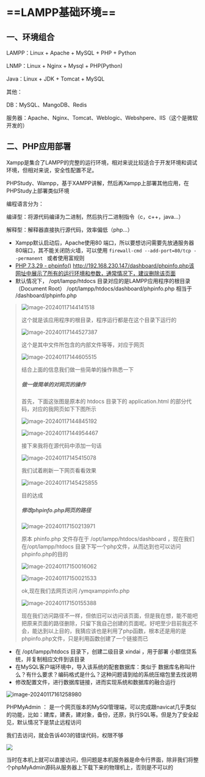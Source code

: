 # ==LAMPP基础环境==

## 一、环境组合

LAMPP：Linux + Apache + MySQL + PHP + Python

LNMP：Linux + Nginx + Mysql + PHP(Python)

Java：Linux + JDK + Tomcat + MySQL

其他：

DB：MySQL、MangoDB、Redis

服务器：Apache、Nginx、Tomcat、Weblogic、Webshpere、IIS（这个是微软开发的）

## 二、PHP应用部署

Xampp是集合了LAMPP的完整的运行环境，相对来说比较适合于开发环境和调试环境，但相对来说，安全性配置不足。

PHPStudy、Wampp，基于XAMPP讲解，然后再Xampp上部署其他应用，在PHPStudy上部署类似环境

编程语言分为：

编译型：将源代码编译为二进制，然后执行二进制指令（c，c++，java...）

解释型：解释器直接执行源代码，效率偏低（php...）



- Xampp默认启动后，Apache使用80 端口，所以要想访问需要先放通服务器80端口，其不能关闭防火墙，可以使用 `firewall-cmd --add-port=80/tcp --permanent
  ` 或者使用富规则
- [PHP 7.3.29 - phpinfo()](http://192.168.230.147/dashboard/phpinfo.php) http://192.168.230.147/dashboard/phpinfo.php该网址中展示了所有的运行环境和参数，通常情况下，建议删除该页面
- 默认情况下， /opt/lampp/htdocs 目录对应的是LAMPP应用程序的根目录（Document Root） /opt/lampp/htdocs/dashboard/phpinfo.php 相当于  /dashboard/phpinfo.php

> ![image-20240117144141518](https://gitee.com/ymq_typroa/typroa/raw/main/image-20240117144141518.png)
>
> 这个就是该应用程序的根目录，程序运行都是在这个目录下运行的
>
> ![image-20240117144527387](https://gitee.com/ymq_typroa/typroa/raw/main/image-20240117144527387.png)
>
> 这个是其中文件所包含的内部文件等等，对应于网页
>
> ![image-20240117144605515](https://gitee.com/ymq_typroa/typroa/raw/main/image-20240117144605515.png)
>
> 结合上面的信息我们做一些简单的操作熟悉一下
>
> ##### 做一做简单的对网页的操作
>
> 首先，下面这张图是原本的 htdocs 目录下的 application.html 的部分代码，对应的我网页如下下图所示
>
> ![image-20240117144845192](https://gitee.com/ymq_typroa/typroa/raw/main/image-20240117144845192.png)
>
> ![image-20240117144954467](https://gitee.com/ymq_typroa/typroa/raw/main/image-20240117144954467.png)
>
> 接下来我将在源代码中添加一句话
>
> ![image-20240117145415078](https://gitee.com/ymq_typroa/typroa/raw/main/image-20240117145415078.png)
>
> 我们试着刷新一下网页看看效果
>
> ![image-20240117145425855](https://gitee.com/ymq_typroa/typroa/raw/main/image-20240117145425855.png)
>
> 目的达成
>
> 
>
> ##### 修改phpinfo.php网页的路径
>
> ![image-20240117150213971](https://gitee.com/ymq_typroa/typroa/raw/main/image-20240117150213971.png)
>
> 原本 phinfo.php 文件存在于 /opt/lampp/htdocs/dashboard ，现在我们在/opt/lampp/htdocs 目录下写一个php文件，从而达到也可以访问phpinfo.php的目的
>
> ![image-20240117150016062](https://gitee.com/ymq_typroa/typroa/raw/main/image-20240117150016062.png)
>
> ![image-20240117150021533](https://gitee.com/ymq_typroa/typroa/raw/main/image-20240117150021533.png)
>
> ok,现在我们去网页访问 /ymqxamppinfo.php
>
> ![image-20240117150155388](https://gitee.com/ymq_typroa/typroa/raw/main/image-20240117150155388.png)
>
> 现在我们访问路径不一样，但依旧可以访问该页面，但是我在想，能不能吧把原来页面的路径删除，只留下我自己创建的页面呢。好吧至少目前我还不会，能达到以上目的，我猜应该也是利用了php函数，根本还是用的是phpinfo.php文件，只是利用函数创建了一个链接而已



- 在 /opt/lampp/htdocs 目录下，创建二级目录 xindai ，用于部署 小额信贷系统，并复制相应文件到该目录
- 在MySQL客户端环境中，导入该系统的配套数据库：类似于 数据库名称叫什么？有什么要求？编码格式是什么？这种问题请到给的系统压缩包里去找说明
- 修改配置文件，进行数据库链接，进而实现系统和数据库的融合运行



![image-20240117161258980](https://gitee.com/ymq_typroa/typroa/raw/main/image-20240117161258980.png)

PHPMyAdmin ： 是一个网页版本的MySQl管理端，可以完成跟navicat几乎类似的功能，比如：建库，建表，建对象，备份，还原，执行SQL等。但是为了安全起见，默认情况下是禁止远程访问

我们去访问，就会告诉403的错误代码，权限不够

![](https://gitee.com/ymq_typroa/typroa/raw/main/image-20240117161958828.png)

当时在本机上就可以直接访问，但问题是本机服务器是命令行界面，除非我们将整个phpMyAdmin源码从服务器上下载下来的物理机上，否则是不可以的
